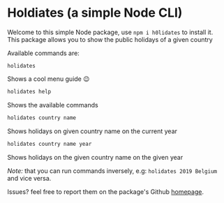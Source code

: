 # Holdiates (a simple Node CLI)

Welcome to this simple Node package, use `npm i h0lidates` to install it.  
This package allows you to show the public holidays of a given country  

Available commands are:
```
holidates
```  

Shows a cool menu guide :wink:
```bash
holidates help
```  
Shows the available commands

```bash
holidates country name
```  
Shows holidays on given country name on the current year

```bash
holidates country name year
```  
Shows holidays on the given country name on the given year  

*Note:* that you can run commands inversely, e.g: `holidates 2019 Belgium` and vice versa.  

Issues? feel free to report them on the package's Github [homepage](https://github.com/Ashr4f/holidates).
